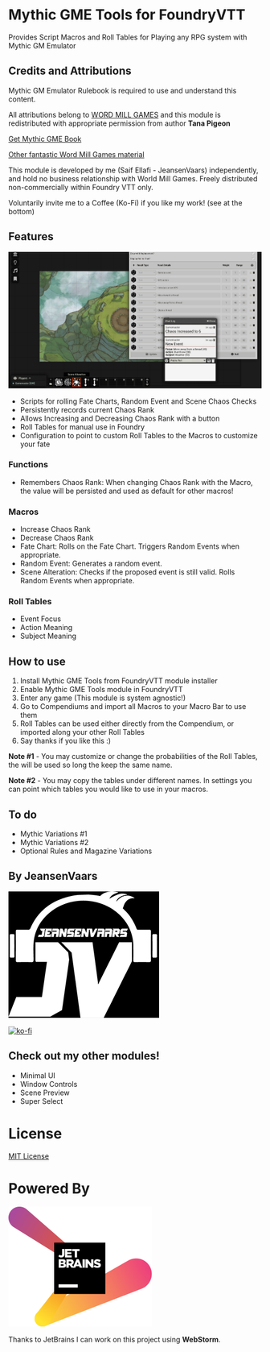 # Mythic GME Tools for FoundryVTT

Provides Script Macros and Roll Tables for Playing any RPG system with Mythic GM Emulator

## Credits and Attributions

Mythic GM Emulator Rulebook is required to use and understand this content.

All attributions belong to [WORD MILL GAMES](https://www.wordmillgames.com) and this module is redistributed with appropriate permission from author **Tana Pigeon**

[Get Mythic GME Book](https://www.drivethrurpg.com/product/20798/Mythic-Game-Master-Emulator)

[Other fantastic Word Mill Games material](https://www.drivethrurpg.com/browse/pub/480/Word-Mill)

This module is developed by me (Saif Ellafi - JeansenVaars) independently, and hold no business relationship with World Mill Games. Freely distributed non-commercially within Foundry VTT only.

Voluntarily invite me to a Coffee (Ko-Fi) if you like my work! (see at the bottom)

## Features

![](example-mythic-tools.png)

* Scripts for rolling Fate Charts, Random Event and Scene Chaos Checks
* Persistently records current Chaos Rank
* Allows Increasing and Decreasing Chaos Rank with a button
* Roll Tables for manual use in Foundry
* Configuration to point to custom Roll Tables to the Macros to customize your fate

### Functions
* Remembers Chaos Rank: When changing Chaos Rank with the Macro, the value will be persisted and used as default for other macros!

### Macros
* Increase Chaos Rank
* Decrease Chaos Rank
* Fate Chart: Rolls on the Fate Chart. Triggers Random Events when appropriate.
* Random Event: Generates a random event.
* Scene Alteration: Checks if the proposed event is still valid. Rolls Random Events when appropriate.

### Roll Tables
* Event Focus
* Action Meaning
* Subject Meaning

## How to use
1. Install Mythic GME Tools from FoundryVTT module installer
2. Enable Mythic GME Tools module in FoundryVTT
3. Enter any game (This module is system agnostic!)
4. Go to Compendiums and import all Macros to your Macro Bar to use them
5. Roll Tables can be used either directly from the Compendium, or imported along your other Roll Tables
6. Say thanks if you like this :)

**Note #1** - You may customize or change the probabilities of the Roll Tables, the will be used so long the keep the same name.

**Note #2** - You may copy the tables under different names. In settings you can point which tables you would like to use in your macros.

## To do

* Mythic Variations #1
* Mythic Variations #2
* Optional Rules and Magazine Variations

## By JeansenVaars
![JVLogo](logo-small-black.png)

[![ko-fi](https://ko-fi.com/img/githubbutton_sm.svg)](https://ko-fi.com/V7V14D3AH)

## Check out my other modules!
* Minimal UI
* Window Controls
* Scene Preview
* Super Select

# License
[MIT License](./LICENSE.md)

# Powered By
[![JetBrains](./jetbrains.svg)](https://www.jetbrains.com)

Thanks to JetBrains I can work on this project using **WebStorm**.
